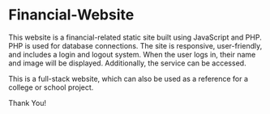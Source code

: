 # Financial-Website

This website is a financial-related static site built using JavaScript and PHP. PHP is used for database connections. The site is responsive, user-friendly, and includes a login and logout system. When the user logs in, their name and image will be displayed. Additionally, the service can be accessed.

This is a full-stack website, which can also be used as a reference for a college or school project.

Thank You!
